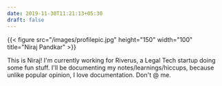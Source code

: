 ```yaml
---
date: 2019-11-30T11:21:13+05:30
draft: false
---
```


{{< figure src="/images/profilepic.jpg" height="150" width="100" title="Niraj Pandkar" >}}

This is Niraj! I'm currently working for Riverus, a Legal Tech startup doing some fun stuff. I'll be documenting my notes/learnings/hiccups, because unlike popular opinion, I love documentation. Don't @ me.